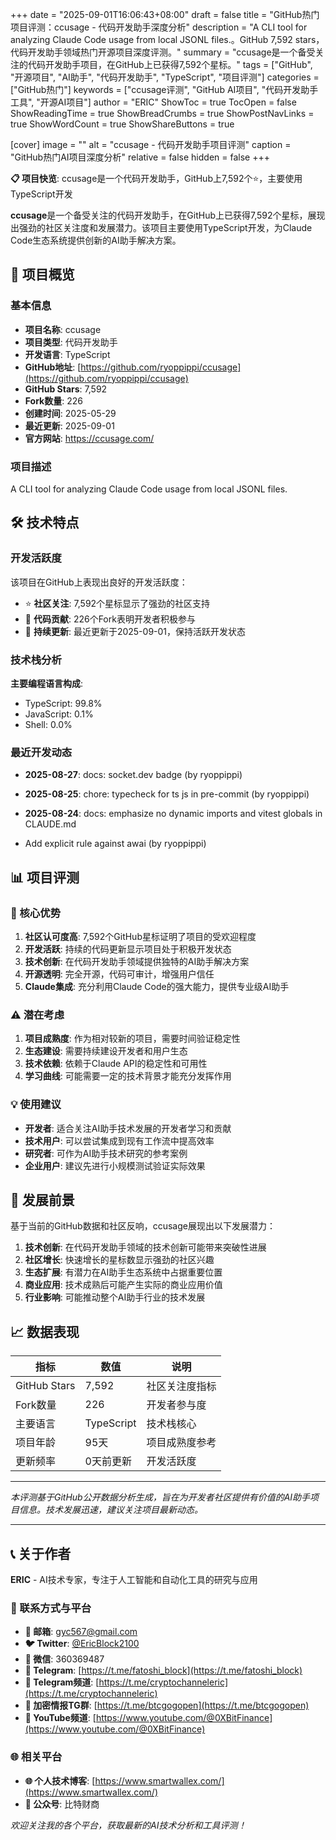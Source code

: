 +++
date = "2025-09-01T16:06:43+08:00"
draft = false
title = "GitHub热门项目评测：ccusage - 代码开发助手深度分析"
description = "A CLI tool for analyzing Claude Code usage from local JSONL files.。GitHub 7,592 stars，代码开发助手领域热门开源项目深度评测。"
summary = "ccusage是一个备受关注的代码开发助手项目，在GitHub上已获得7,592个星标。"
tags = ["GitHub", "开源项目", "AI助手", "代码开发助手", "TypeScript", "项目评测"]
categories = ["GitHub热门"]
keywords = ["ccusage评测", "GitHub AI项目", "代码开发助手工具", "开源AI项目"]
author = "ERIC"
ShowToc = true
TocOpen = false
ShowReadingTime = true
ShowBreadCrumbs = true
ShowPostNavLinks = true
ShowWordCount = true
ShowShareButtons = true

[cover]
image = ""
alt = "ccusage - 代码开发助手项目评测"
caption = "GitHub热门AI项目深度分析"
relative = false
hidden = false
+++

**📋 项目快览**: ccusage是一个代码开发助手，GitHub上7,592个⭐，主要使用TypeScript开发

**ccusage**是一个备受关注的代码开发助手，在GitHub上已获得7,592个星标，展现出强劲的社区关注度和发展潜力。该项目主要使用TypeScript开发，为Claude Code生态系统提供创新的AI助手解决方案。

## 🎯 项目概览

### 基本信息
- **项目名称**: ccusage
- **项目类型**: 代码开发助手
- **开发语言**: TypeScript
- **GitHub地址**: [https://github.com/ryoppippi/ccusage](https://github.com/ryoppippi/ccusage)
- **GitHub Stars**: 7,592
- **Fork数量**: 226
- **创建时间**: 2025-05-29
- **最近更新**: 2025-09-01
- **官方网站**: https://ccusage.com/

### 项目描述
A CLI tool for analyzing Claude Code usage from local JSONL files.

## 🛠️ 技术特点

### 开发活跃度
该项目在GitHub上表现出良好的开发活跃度：
- ⭐ **社区关注**: 7,592个星标显示了强劲的社区支持
- 🔄 **代码贡献**: 226个Fork表明开发者积极参与
- 📅 **持续更新**: 最近更新于2025-09-01，保持活跃开发状态

### 技术栈分析

**主要编程语言构成**:
- TypeScript: 99.8%
- JavaScript: 0.1%
- Shell: 0.0%


### 最近开发动态
- **2025-08-27**: docs: socket.dev badge (by ryoppippi)
- **2025-08-25**: chore: typecheck for ts js in pre-commit (by ryoppippi)
- **2025-08-24**: docs: emphasize no dynamic imports and vitest globals in CLAUDE.md

- Add explicit rule against awai (by ryoppippi)


## 📊 项目评测

### 🎯 核心优势
1. **社区认可度高**: 7,592个GitHub星标证明了项目的受欢迎程度
2. **开发活跃**: 持续的代码更新显示项目处于积极开发状态
3. **技术创新**: 在代码开发助手领域提供独特的AI助手解决方案
4. **开源透明**: 完全开源，代码可审计，增强用户信任
5. **Claude集成**: 充分利用Claude Code的强大能力，提供专业级AI助手

### ⚠️ 潜在考虑
1. **项目成熟度**: 作为相对较新的项目，需要时间验证稳定性
2. **生态建设**: 需要持续建设开发者和用户生态
3. **技术依赖**: 依赖于Claude API的稳定性和可用性
4. **学习曲线**: 可能需要一定的技术背景才能充分发挥作用

### 💡 使用建议
- **开发者**: 适合关注AI助手技术发展的开发者学习和贡献
- **技术用户**: 可以尝试集成到现有工作流中提高效率
- **研究者**: 可作为AI助手技术研究的参考案例
- **企业用户**: 建议先进行小规模测试验证实际效果

## 🔮 发展前景

基于当前的GitHub数据和社区反响，ccusage展现出以下发展潜力：

1. **技术创新**: 在代码开发助手领域的技术创新可能带来突破性进展
2. **社区增长**: 快速增长的星标数显示强劲的社区兴趣
3. **生态扩展**: 有潜力在AI助手生态系统中占据重要位置
4. **商业应用**: 技术成熟后可能产生实际的商业应用价值
5. **行业影响**: 可能推动整个AI助手行业的技术发展

## 📈 数据表现

| 指标 | 数值 | 说明 |
|------|------|------|
| GitHub Stars | 7,592 | 社区关注度指标 |
| Fork数量 | 226 | 开发者参与度 |
| 主要语言 | TypeScript | 技术栈核心 |
| 项目年龄 | 95天 | 项目成熟度参考 |
| 更新频率 | 0天前更新 | 开发活跃度 |

---

*本评测基于GitHub公开数据分析生成，旨在为开发者社区提供有价值的AI助手项目信息。技术发展迅速，建议关注项目最新动态。*

---

## 📞 关于作者

**ERIC** - AI技术专家，专注于人工智能和自动化工具的研究与应用

### 🔗 联系方式与平台

- **📧 邮箱**: [gyc567@gmail.com](mailto:gyc567@gmail.com)
- **🐦 Twitter**: [@EricBlock2100](https://twitter.com/EricBlock2100)
- **💬 微信**: 360369487
- **📱 Telegram**: [https://t.me/fatoshi_block](https://t.me/fatoshi_block)
- **📢 Telegram频道**: [https://t.me/cryptochanneleric](https://t.me/cryptochanneleric)
- **👥 加密情报TG群**: [https://t.me/btcgogopen](https://t.me/btcgogopen)
- **🎥 YouTube频道**: [https://www.youtube.com/@0XBitFinance](https://www.youtube.com/@0XBitFinance)

### 🌐 相关平台

- **🌐 个人技术博客**: [https://www.smartwallex.com/](https://www.smartwallex.com/)
- **📖 公众号**: 比特财商

*欢迎关注我的各个平台，获取最新的AI技术分析和工具评测！*

